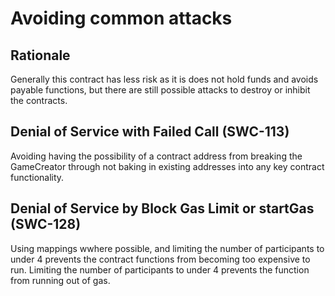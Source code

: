 # Avoiding common attacks

## Rationale

Generally this contract has less risk as it is does not hold funds and avoids payable functions, but there are still possible attacks to destroy or inhibit the contracts.

## Denial of Service with Failed Call (SWC-113)

Avoiding having the possibility of a contract address from breaking the GameCreator through not baking in existing addresses into any key contract functionality.

## Denial of Service by Block Gas Limit or startGas (SWC-128)

Using mappings wwhere possible, and limiting the number of participants to under 4 prevents the contract functions from becoming too expensive to run.
Limiting the number of participants to under 4 prevents the function from running out of gas.
